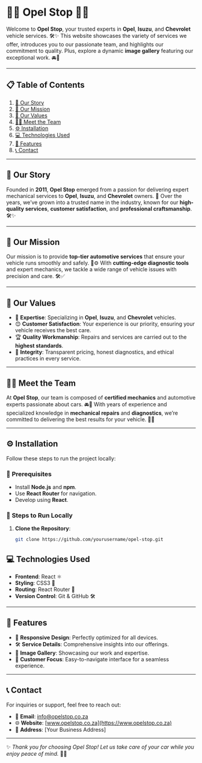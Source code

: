 # 🚗🔧 **Opel Stop** 🔧🚗

Welcome to **Opel Stop**, your trusted experts in **Opel**, **Isuzu**, and **Chevrolet** vehicle services. 🛠️✨ This website showcases the variety of services we offer, introduces you to our passionate team, and highlights our commitment to quality. Plus, explore a dynamic **image gallery** featuring our exceptional work. 🚘📸

---

## 📋 **Table of Contents**

1. [📖 Our Story](#our-story)  
2. [🎯 Our Mission](#our-mission)  
3. [🌟 Our Values](#our-values)  
4. [👨‍🔧 Meet the Team](#meet-the-team)  
5. [⚙️ Installation](#installation)  
6. [💻 Technologies Used](#technologies-used)  
7. [🚀 Features](#features)  
8. [📞 Contact](#contact)  

---

## 📖 **Our Story**

Founded in **2011**, **Opel Stop** emerged from a passion for delivering expert mechanical services to **Opel**, **Isuzu**, and **Chevrolet** owners. 🏁 Over the years, we’ve grown into a trusted name in the industry, known for our **high-quality services**, **customer satisfaction**, and **professional craftsmanship**. 🛠️✨

---

## 🎯 **Our Mission**

Our mission is to provide **top-tier automotive services** that ensure your vehicle runs smoothly and safely. 🚗⚙️ With **cutting-edge diagnostic tools** and expert mechanics, we tackle a wide range of vehicle issues with precision and care. 🛠️✅

---

## 🌟 **Our Values**

- 🧰 **Expertise**: Specializing in **Opel**, **Isuzu**, and **Chevrolet** vehicles.  
- 😊 **Customer Satisfaction**: Your experience is our priority, ensuring your vehicle receives the best care.  
- 🏆 **Quality Workmanship**: Repairs and services are carried out to the **highest standards**.  
- 🤝 **Integrity**: Transparent pricing, honest diagnostics, and ethical practices in every service.  

---

## 👨‍🔧 **Meet the Team**

At **Opel Stop**, our team is composed of **certified mechanics** and automotive experts passionate about cars. 🚘🔧 With years of experience and specialized knowledge in **mechanical repairs** and **diagnostics**, we’re committed to delivering the best results for your vehicle. 🌟💼

---

## ⚙️ **Installation**

Follow these steps to run the project locally:  

### 🔑 **Prerequisites**
- Install **Node.js** and **npm**.  
- Use **React Router** for navigation.  
- Develop using **React**.  

### 🚀 **Steps to Run Locally**

1. **Clone the Repository**:  
   ```bash
   git clone https://github.com/yourusername/opel-stop.git


## 💻 **Technologies Used**

- **Frontend**: React ⚛️  
- **Styling**: CSS3 🎨  
- **Routing**: React Router 🔄  
- **Version Control**: Git & GitHub 🛠️  

---

## 🚀 **Features**

- 📱 **Responsive Design**: Perfectly optimized for all devices.  
- 🛠️ **Service Details**: Comprehensive insights into our offerings.  
- 📸 **Image Gallery**: Showcasing our work and expertise.  
- 🌟 **Customer Focus**: Easy-to-navigate interface for a seamless experience.  

---

## 📞 **Contact**

For inquiries or support, feel free to reach out:  

- 📧 **Email**: [info@opelstop.co.za](mailto:info@opelstop.co.za)  
- 🌐 **Website**: [www.opelstop.co.za](https://www.opelstop.co.za)  
- 📍 **Address**: [Your Business Address]  

---

✨ *Thank you for choosing Opel Stop! Let us take care of your car while you enjoy peace of mind.* 🚗💼  
